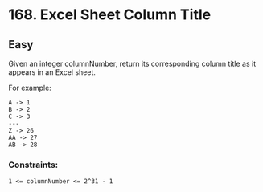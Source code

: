 # 168. Excel Sheet Column Title

## Easy

Given an integer columnNumber, return its corresponding column title as it appears in an Excel sheet.

For example:

```
A -> 1
B -> 2
C -> 3
---
Z -> 26
AA -> 27
AB -> 28
```

### Constraints:

`1 <= columnNumber <= 2^31 - 1`
